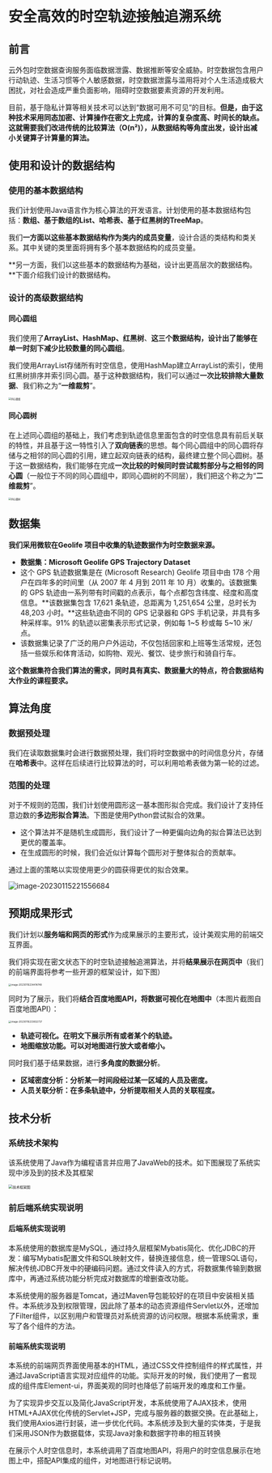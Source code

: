 # 安全高效的时空轨迹接触追溯系统

## 前言

云外包时空数据查询服务面临数据泄露、数据推断等安全威胁。时空数据包含用户行动轨迹、生活习惯等个人敏感数据，时空数据泄露与滥用将对个人生活造成极大困扰，对社会造成严重负面影响，阻碍时空数据要素资源的开发利用。

目前，基于隐私计算等相关技术可以达到“数据可用不可见”的目标。**但是，由于这种技术采用同态加密、计算操作在密文上完成，计算的复杂度高、时间长的缺点。这就需要我们改进传统的比较算法（O(n²)），从数据结构等角度出发，设计出减小关键算子计算量的算法。**

## 使用和设计的数据结构

### 使用的基本数据结构

我们计划使用Java语言作为核心算法的开发语言。计划使用的基本数据结构包括：**数组、基于数组的List、哈希表、基于红黑树的TreeMap**。

我们**一方面以这些基本数据结构作为类内的成员变量**，设计合适的类结构和类关系。其中关键的类里面将拥有多个基本数据结构的成员变量。

**另一方面，我们以这些基本的数据结构为基础，设计出更高层次的数据结构。**下面介绍我们设计的数据结构。

### 设计的高级数据结构

#### 同心圆组

我们使用了**ArrayList、HashMap、红黑树**、**这三个数据结构，设计出了能够在单一时刻下减少比较数量的同心圆组**。

我们使用ArrayList存储所有时空信息，使用HashMap建立ArrayList的索引，使用红黑树排序并索引同心圆。基于这种数据结构，我们可以通过**一次比较排除大量数据**、我们称之为“**一维裁剪**”。

<img src="C:\Users\12695\OneDrive - arocyx\桌面\同心圆组.jpg" alt="同心圆组" style="zoom: 33%;" />

#### 同心圆树

在上述同心圆组的基础上，我们考虑到轨迹信息里面包含的时空信息具有前后关联的特性，并且基于这一特性引入了**双向链表**的思想。每个同心圆组中的同心圆将存储与之相邻的同心圆的引用，建立起双向链表的结构，最终建立整个同心圆树。基于这一数据结构，我们能够在完成**一次比较的时候同时尝试裁剪部分与之相邻的同心圆**（一般位于不同的同心圆组中，即同心圆树的不同层），我们把这个称之为“**二维裁剪**”。

<img src="C:\Users\12695\OneDrive - arocyx\桌面\同心圆树.jpg" alt="同心圆树" style="zoom: 33%;" />

## 数据集

**我们采用微软在Geolife 项目中收集的轨迹数据作为时空数据来源。**

- **数据集：Microsoft Geolife GPS Trajectory Dataset**
- 这个 GPS 轨迹数据集是在 (Microsoft Research) Geolife 项目中由 178 个用户在四年多的时间里（从 2007 年 4 月到 2011 年 10 月）收集的。该数据集的 GPS 轨迹由一系列带有时间戳的点表示，每个点都包含纬度、经度和高度信息。**该数据集包含 17,621 条轨迹，总距离为 1,251,654 公里，总时长为 48,203 小时。**这些轨迹由不同的 GPS 记录器和 GPS 手机记录，并具有多种采样率。91% 的轨迹以密集表示形式记录，例如每 1~5 秒或每 5~10 米/点。
- 该数据集记录了广泛的用户户外运动，不仅包括回家和上班等生活常规，还包括一些娱乐和体育活动，如购物、观光、餐饮、徒步旅行和骑自行车。

**这个数据集符合我们算法的需求，同时具有真实、数据量大的特点，符合数据结构大作业的课程要求。**

## 算法角度

### 数据预处理

我们在读取数据集时会进行数据预处理，我们将时空数据中的时间信息分片，存储在**哈希表**中。这样在后续进行比较算法的时，可以利用哈希表做为第一轮的过滤。

### 范围的处理

对于不规则的范围，我们计划使用圆形这一基本图形拟合完成。我们设计了支持任意边数的**多边形拟合算法**。下图是使用Python尝试拟合的效果。

- 这个算法并不是随机生成圆形，我们设计了一种更偏向边角的拟合算法已达到更优的覆盖率。
- 在生成圆形的时候，我们会近似计算每个圆形对于整体拟合的贡献率。

通过上面的策略以实现使用更少的圆获得更优的拟合效果。

![image-20230115221556684](C:\Users\12695\AppData\Roaming\Typora\typora-user-images\image-20230115221556684.png)

## 预期成果形式

我们计划以**服务端和网页的形式**作为成果展示的主要形式，设计美观实用的前端交互界面。

我们将实现在密文状态下的时空轨迹接触追溯算法，并将**结果展示在网页中**（我们的前端界面将参考一些开源的框架设计，如下图）

<img src="C:\Users\12695\AppData\Roaming\Typora\typora-user-images\image-20230116234414748.png" alt="image-20230116234414748" style="zoom:33%;" />

同时为了展示，我们将**结合百度地图API，将数据可视化在地图中**（本图片截图自百度地图API）：

<img src="C:\Users\12695\AppData\Roaming\Typora\typora-user-images\image-20230116233832737.png" alt="image-20230116233832737" style="zoom: 33%;" />

- **轨迹可视化。在明文下展示所有或者某个的轨迹。**
- **地图缩放功能。可以对地图进行放大或者缩小。**

同时我们基于结果数据，进行**多角度的数据分析**。

- **区域密度分析：分析某一时间段经过某一区域的人员及密度。**
- **人员关联分析：在多条轨迹中，分析提取相关人员的关联程度。**

## 技术分析

### 系统技术架构

该系统使用了Java作为编程语言并应用了JavaWeb的技术。如下图展现了系统实现中涉及到的技术及其框架

<img src="C:\Users\12695\OneDrive - arocyx\桌面\e5d966201305cc5fbf8d64048644b8e.jpg" alt="技术框架图" title="技术框架图" style="zoom:50%;" />

### 前后端系统实现说明

#### 后端系统实现说明

本系统使用的数据库是MySQL，通过持久层框架Mybatis简化、优化JDBC的开发：编写Mybatis配置文件和SQL映射文件，替换连接信息，统一管理SQL语句，解决传统JDBC开发中的硬编码问题。通过文件读入的方式，将数据集传输到数据库中，再通过系统功能分析完成对数据库的增删查改功能。

本系统使用的服务器是Tomcat，通过Maven导包能较好的在项目中安装相关插件。本系统涉及到权限管理，因此除了基本的动态资源组件Servlet以外，还增加了Filter组件，以区别用户和管理员对系统资源的访问权限。根据本系统需求，重写了各个组件的方法。

#### 前端系统实现说明

本系统的前端网页界面使用基本的HTML，通过CSS文件控制组件的样式属性，并通过JavaScript语言实现对应组件的功能。实际开发的时候，我们使用了一套现成的组件库Element-ui，界面美观的同时也降低了前端开发的难度和工作量。

为了实现异步交互以及简化JavaScript开发，本系统使用了AJAX技术，使用HTML+AJAX优化传统的Servlet+JSP，完成与服务器的数据交换。在此基础上，我们使用Axios进行封装，进一步优化代码。本系统涉及到大量的实体类，于是我们采用JSON作为数据载体，实现Java对象和数据字符串的相互转换

在展示个人时空信息时，本系统调用了百度地图API，将用户的时空信息展示在地图上中，搭配API集成的组件，对地图进行标记说明。
